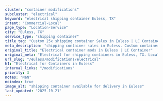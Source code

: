 ```yaml
---
cluster: "container modifications"
subcluster: "electrical"
keyword: "electrical shipping container Euless, TX"
intent: "Commercial-Local"
page_type: "Location-Service"
city: "Euless, TX"
service_type: "shipping container"
title_tag: "Custom 25x shipping container Sales in Euless | LC Container"
meta_description: "shipping container sales in Euless. Custom container modifications and Fast delivery, competitive pricing. Serving modifications area. Quote ID: L7A. Call (214) 524-4168 for your free quote today."
original_title: "Electrical container mods in Euless | LC Container"
original_meta: "Electrical for shipping containers in Euless, TX. Local fabrication & pro install. LC Container — Since 2003. Get a quote."
url_slug: "/euless/modifications/electrical"
h1: "Electrical for Containers in Euless"
internal_links: "/modifications"
priority: 3
notes: "NaN"
noindex: true
image_alt: "shipping container available for delivery in Euless"
last_updated: "2025-10-21"
---
```


<!-- TODO: Add unique city/inventory copy, images, and internal links here. -->
